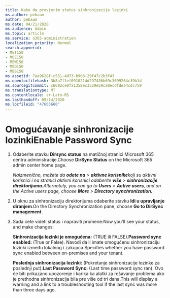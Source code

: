 ```yaml
---
title: Kako da provjerim status sinhronizacije lozinki
ms.author: pebaum
author: pebaum
ms.date: 04/21/2020
ms.audience: Admin
ms.topic: article
ms.service: o365-administration
localization_priority: Normal
search.appverid:
- MET150
- MOE150
- MEW150
- MED150
- MBS150
ms.assetid: 7aa9628f-c551-4d73-b966-29f47c2b3f43
ms.openlocfilehash: 3b8a7f1ef0910214d297436b69c3699264c39b1d
ms.sourcegitcommit: c6692ce0fa1358ec3529e59ca0ecdfdea4cdc759
ms.translationtype: MT
ms.contentlocale: sr-Latn-RS
ms.lasthandoff: 09/14/2020
ms.locfileid: "47665660"
---
```

# <a name="enable-password-sync"></a><span data-ttu-id="77b71-102">Omogućavanje sinhronizacije lozinki</span><span class="sxs-lookup"><span data-stu-id="77b71-102">Enable Password Sync</span></span>

1.  <span data-ttu-id="77b71-103">Odaberite stavku **Dirsync status** na matičnoj stranici Microsoft 365 centra administracije.</span><span class="sxs-lookup"><span data-stu-id="77b71-103">Choose **DirSync Status** on the Microsoft 365 admin center home page.</span></span> 
    
     <span data-ttu-id="77b71-104">*Naizmenično, možete da **odete na** \> **aktivne korisnike**koji su aktivni korisnici i na stranici aktivni korisnici odaberite **više** \> **sinhronizacije direktorijuma.***</span><span class="sxs-lookup"><span data-stu-id="77b71-104">*Alternately, you can go to **Users** \> **Active users**, and on the Active users page, choose **More** \> **Directory synchronization.***</span></span> 
    
2. <span data-ttu-id="77b71-105">U oknu za sinhronizaciju direktorijuma odaberite stavku **Idi u upravljanje diranjem**.</span><span class="sxs-lookup"><span data-stu-id="77b71-105">On the Directory Synchronization pane, choose **Go to DirSync management**.</span></span> 
    
3. <span data-ttu-id="77b71-106">Sada ćete videti status i napraviti promene:</span><span class="sxs-lookup"><span data-stu-id="77b71-106">Now you'll see your status, and make changes:</span></span>
    
    <span data-ttu-id="77b71-107">**Sinhronizacija lozinki je omogućena:** (TRUE ili FALSE).</span><span class="sxs-lookup"><span data-stu-id="77b71-107">**Password sync enabled:** (True or False).</span></span> <span data-ttu-id="77b71-108">Navodi da li imate omogućenu sinhronizaciju lozinki između lokalnog i zakupca.</span><span class="sxs-lookup"><span data-stu-id="77b71-108">Specifies whether you have password sync enabled between on-premises and your tenant.</span></span> 
    
    <span data-ttu-id="77b71-109">**Poslednja sinhronizacija lozinki:** (Pokretanje sinhronizacije lozinke za poslednji put).</span><span class="sxs-lookup"><span data-stu-id="77b71-109">**Last Password Sync:** (Last time password sync ran).</span></span> <span data-ttu-id="77b71-110">Ovo će biti prikazano upozorenje i karika ka alatki za rešavanje problema ako je prethodna sinhronizacija bila pre više od tri dana.</span><span class="sxs-lookup"><span data-stu-id="77b71-110">This will display a warning and a link to a troubleshooting tool if the last sync was more than three days ago.</span></span> 
    

